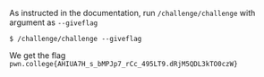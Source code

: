 As instructed in the documentation, run `/challenge/challenge` with argument as `--giveflag`
```
$ /challenge/challenge --giveflag
```

We get the flag `pwn.college{AHIUA7H_s_bMPJp7_rCc_495LT9.dRjM5QDL3kTO0czW}`